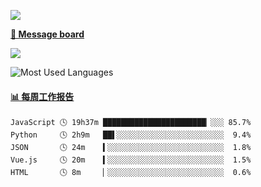 [![](https://count.getloli.com/get/@SmaIIstars.github.readme)](https://count.getloli.com/)


[**💬 Message board**](https://chat.getloli.com/room/@SmaIIstars.github)

[![](https://chat.getloli.com/room/@SmaIIstars.github/svg?width=600&height=100&limit=20&theme=light&fontSize=14)](https://chat.getloli.com/room/@SmaIIstars.github)


![Most Used Languages](https://github-readme-stats.vercel.app/api/top-langs/?username=SmaIIstars&theme=dark&layout=compact)

<!-- waka-box start -->
#### <a href="https://gist.github.com/7bedf98e5eb1c9dafa176cc06c2428a5" target="_blank">📊 每周工作报告</a>
```text
JavaScript 🕓 19h37m ███████████████████████▏░░░ 85.7%
Python     🕓 2h9m   ██▌░░░░░░░░░░░░░░░░░░░░░░░░  9.4%
JSON       🕓 24m    ▍░░░░░░░░░░░░░░░░░░░░░░░░░░  1.8%
Vue.js     🕓 20m    ▍░░░░░░░░░░░░░░░░░░░░░░░░░░  1.5%
HTML       🕓 8m     ▏░░░░░░░░░░░░░░░░░░░░░░░░░░  0.6%
```
<!-- Powered by https://github.com/journey-ad/waka-box-go . -->
<!-- waka-box end -->
